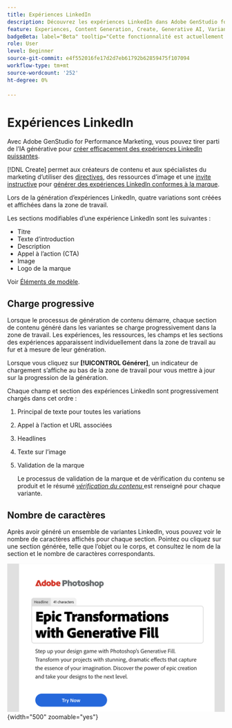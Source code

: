 ```yaml
---
title: Expériences LinkedIn
description: Découvrez les expériences LinkedIn dans Adobe GenStudio for Performance Marketing.
feature: Experiences, Content Generation, Create, Generative AI, Variant Generation
badgeBeta: label="Beta" tooltip="Cette fonctionnalité est actuellement disponible dans Beta, de sorte que certaines d’entre elles peuvent être limitées ou susceptibles d’être modifiées."
role: User
level: Beginner
source-git-commit: e4f552016fe17d2d7eb61792b62859475f107094
workflow-type: tm+mt
source-wordcount: '252'
ht-degree: 0%

---
```


# Expériences LinkedIn

Avec Adobe GenStudio for Performance Marketing, vous pouvez tirer parti de l’IA générative pour [créer efficacement des expériences LinkedIn puissantes](/help/user-guide/create/create-linkedin.md).

[!DNL Create] permet aux créateurs de contenu et aux spécialistes du marketing d’utiliser des [directives](/help/user-guide/guidelines/overview.md), des ressources d’image et une [invite instructive](/help/user-guide/effective-prompts.md) pour [générer des expériences LinkedIn conformes à la marque](/help/user-guide/create/create-email-experience.md).

Lors de la génération d’expériences LinkedIn, quatre variations sont créées et affichées dans la zone de travail.

Les sections modifiables d’une expérience LinkedIn sont les suivantes :

* Titre
* Texte d’introduction
* Description
* Appel à l’action (CTA)
* Image
* Logo de la marque

Voir [Éléments de modèle](/help/user-guide/content/use-templates.md#template-elements).

## Charge progressive

Lorsque le processus de génération de contenu démarre, chaque section de contenu généré dans les variantes se charge progressivement dans la zone de travail. Les expériences, les ressources, les champs et les sections des expériences apparaissent individuellement dans la zone de travail au fur et à mesure de leur génération.

Lorsque vous cliquez sur **[!UICONTROL Générer]**, un indicateur de chargement s’affiche au bas de la zone de travail pour vous mettre à jour sur la progression de la génération.

Chaque champ et section des expériences LinkedIn sont progressivement chargés dans cet ordre :

1. Principal de texte pour toutes les variations
1. Appel à l’action et URL associées
1. Headlines
1. Texte sur l’image
1. Validation de la marque

   Le processus de validation de la marque et de vérification du contenu se produit et le résumé [_vérification du contenu_ ](/help/user-guide/guidelines/brand-validation.md#content-check-summary) est renseigné pour chaque variante.

## Nombre de caractères

Après avoir généré un ensemble de variantes LinkedIn, vous pouvez voir le nombre de caractères affichés pour chaque section. Pointez ou cliquez sur une section générée, telle que l’objet ou le corps, et consultez le nom de la section et le nombre de caractères correspondants.

![ Nombre de caractères ](/help/assets/character-count.png){width="500" zoomable="yes"}

